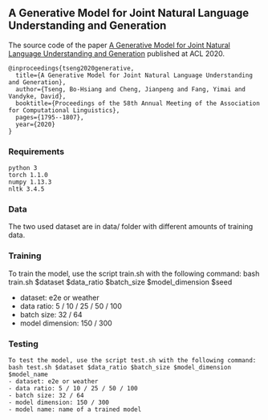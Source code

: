 ## A Generative Model for Joint Natural Language Understanding and Generation
The source code of the paper [A Generative Model for Joint Natural Language Understanding and Generation](https://arxiv.org/abs/2006.07499) published at ACL 2020.

	@inproceedings{tseng2020generative,
	  title={A Generative Model for Joint Natural Language Understanding and Generation},
	  author={Tseng, Bo-Hsiang and Cheng, Jianpeng and Fang, Yimai and Vandyke, David},
	  booktitle={Proceedings of the 58th Annual Meeting of the Association for Computational Linguistics},
	  pages={1795--1807},
	  year={2020}
	}

### Requirements
	python 3
	torch 1.1.0
	numpy 1.13.3
	nltk 3.4.5

### Data
The two used dataset are in data/ folder with different amounts of training data.

### Training
To train the model, use the script train.sh with the following command:
	bash train.sh $dataset $data_ratio $batch_size $model_dimension $seed
- dataset: e2e or weather
- data ratio: 5 / 10 / 25 / 50 / 100
- batch size: 32 / 64
- model dimension: 150 / 300

### Testing
	To test the model, use the script test.sh with the following command:
	bash test.sh $dataset $data_ratio $batch_size $model_dimension $model_name
	- dataset: e2e or weather
	- data ratio: 5 / 10 / 25 / 50 / 100
	- batch size: 32 / 64
	- model dimension: 150 / 300
	- model name: name of a trained model
